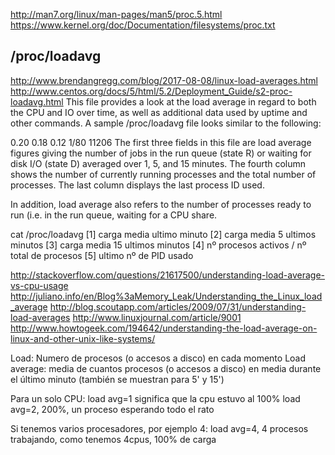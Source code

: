 http://man7.org/linux/man-pages/man5/proc.5.html
https://www.kernel.org/doc/Documentation/filesystems/proc.txt


## /proc/loadavg

http://www.brendangregg.com/blog/2017-08-08/linux-load-averages.html
http://www.centos.org/docs/5/html/5.2/Deployment_Guide/s2-proc-loadavg.html
This file provides a look at the load average in regard to both the CPU and IO over time, as well as additional data used by uptime and other commands. A sample /proc/loadavg file looks similar to the following:

0.20 0.18 0.12 1/80 11206
The first three fields in this file are load average figures giving the number of jobs in the run queue (state R) or waiting for disk I/O (state D) averaged over 1, 5, and 15 minutes.
The fourth column shows the number of currently running processes and the total number of processes. The last column displays the last process ID used.

In addition, load average also refers to the number of processes ready to run (i.e. in the run queue, waiting for a CPU share.


cat /proc/loadavg
  [1]   carga media ultimo minuto
  [2]   carga media 5 ultimos minutos
  [3]   carga media 15 ultimos minutos
  [4]   nº procesos activos / nº total de procesos
  [5]   ultimo nº de PID usado


http://stackoverflow.com/questions/21617500/understanding-load-average-vs-cpu-usage
http://juliano.info/en/Blog%3aMemory_Leak/Understanding_the_Linux_load_average
http://blog.scoutapp.com/articles/2009/07/31/understanding-load-averages
http://www.linuxjournal.com/article/9001
http://www.howtogeek.com/194642/understanding-the-load-average-on-linux-and-other-unix-like-systems/


Load: Numero de procesos (o accesos a disco) en cada momento
Load average: media de cuantos procesos (o accesos a disco) en media durante el último minuto (también se muestran para 5' y 15')

Para un solo CPU:
load avg=1 significa que la cpu estuvo al 100%
load avg=2, 200%, un proceso esperando todo el rato

Si tenemos varios procesadores, por ejemplo 4:
load avg=4, 4 procesos trabajando, como tenemos 4cpus, 100% de carga

